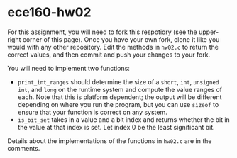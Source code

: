 # ece160-hw02
For this assignment, you will need to fork this respotiory (see the upper-right corner of this page).
Once you have your own fork, clone it like you would with any other repository. Edit the methods in 
`hw02.c` to return the correct values, and then commit and push your changes to your fork.

You will need to implement two functions:
* `print_int_ranges` should determine the size of a `short`, `int`, `unsigned int`, and `long` on the runtime system and compute the value ranges of each. Note that this is platform dependent; the output will be different depending on where you run the program, but you can use `sizeof` to ensure that your function is correct on any system. 
* `is_bit_set` takes in a value and a bit index and returns whether the bit in the value at that index is set. Let index 0 be the least significant bit. 

Details about the implementations of the functions in `hw02.c` are in the comments.
